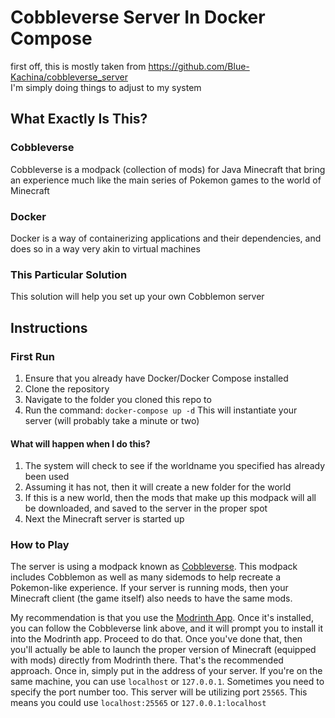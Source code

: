 # Cobbleverse Server In Docker Compose
first off, this is mostly taken from https://github.com/Blue-Kachina/cobbleverse_server \
I'm simply doing things to adjust to my system

## What Exactly Is This?
### Cobbleverse
Cobbleverse is a modpack (collection of mods) for Java Minecraft that bring an experience much like the main series of Pokemon games to the world of Minecraft

### Docker
Docker is a way of containerizing applications and their dependencies, and does so in a way very akin to virtual machines

### This Particular Solution
This solution will help you set up your own Cobblemon server

## Instructions
### First Run
1) Ensure that you already have Docker/Docker Compose installed
2) Clone the repository
3) Navigate to the folder you cloned this repo to
4) Run the command: `docker-compose up -d` This will instantiate your server (will probably take a minute or two)

#### What will happen when I do this?
1) The system will check to see if the worldname you specified has already been used
2) Assuming it has not, then it will create a new folder for the world
3) If this is a new world, then the mods that make up this modpack will all be downloaded, and saved to the server in the proper spot
4) Next the Minecraft server is started up

### How to Play
The server is using a modpack known as [Cobbleverse](https://modrinth.com/modpack/cobbleverse).
This modpack includes Cobblemon as well as many sidemods to help recreate a Pokemon-like experience.
If your server is running mods, then your Minecraft client (the game itself) also needs to have the same mods.

My recommendation is that you use the [Modrinth App](https://modrinth.com/app).  Once it's installed, you can follow the Cobbleverse link above, and it will prompt you to install it into the Modrinth app.  Proceed to do that.  Once you've done that, then you'll actually be able to launch the proper version of Minecraft (equipped with mods) directly from Modrinth there.  That's the recommended approach.
Once in, simply put in the address of your server.  If you're on the same machine, you can use `localhost` or `127.0.0.1`.
Sometimes you need to specify the port number too.  This server will be utilizing port `25565`.
This means you could use `localhost:25565` or `127.0.0.1:localhost`
